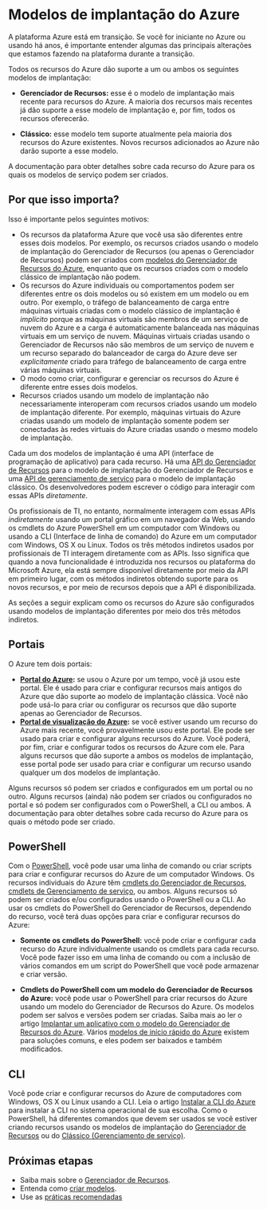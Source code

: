 <properties
   pageTitle="Modos de implantação do Gerenciador de Recursos e Gerenciamento de serviços (clássico) | Azure"
   description="Entenda as diferenças entre os modelos de implantação do Gerenciador de Recursos e do clássico."
   services="virtual-network"
   documentationCenter=""
   authors="telmosampaio"
   manager="carolz"
   editor=""
   tags="azure-resource-manager,azure-service-management"/>

<tags
   ms.service="virtual-network"
   ms.devlang="na"
   ms.topic="article"
   ms.tgt_pltfrm="na"
   ms.workload="infrastructure-services"
   ms.date="08/14/2015"
   ms.author="telmos"/>

# Modelos de implantação do Azure

A plataforma Azure está em transição. Se você for iniciante no Azure ou usando há anos, é importante entender algumas das principais alterações que estamos fazendo na plataforma durante a transição.

Todos os recursos do Azure dão suporte a um ou ambos os seguintes modelos de implantação:

- **Gerenciador de Recursos:** esse é o modelo de implantação mais recente para recursos do Azure. A maioria dos recursos mais recentes já dão suporte a esse modelo de implantação e, por fim, todos os recursos oferecerão.   
 
- **Clássico:** esse modelo tem suporte atualmente pela maioria dos recursos do Azure existentes. Novos recursos adicionados ao Azure não darão suporte a esse modelo.

A documentação para obter detalhes sobre cada recurso do Azure para os quais os modelos de serviço podem ser criados.

## Por que isso importa? 

Isso é importante pelos seguintes motivos:

- Os recursos da plataforma Azure que você usa são diferentes entre esses dois modelos. Por exemplo, os recursos criados usando o modelo de implantação do Gerenciador de Recursos (ou apenas o Gerenciador de Recursos) podem ser criados com [modelos do Gerenciador de Recursos do Azure](resource-group-overview.md/#template-deployment), enquanto que os recursos criados com o modelo clássico de implantação não podem.
- Os recursos do Azure individuais ou comportamentos podem ser diferentes entre os dois modelos ou só existem em um modelo ou em outro. Por exemplo, o tráfego de balanceamento de carga entre máquinas virtuais criadas com o modelo clássico de implantação é *implícito* porque as máquinas virtuais são membros de um serviço de nuvem do Azure e a carga é automaticamente balanceada nas máquinas virtuais em um serviço de nuvem. Máquinas virtuais criadas usando o Gerenciador de Recursos não são membros de um serviço de nuvem e um recurso separado do balanceador de carga do Azure deve ser *explicitamente* criado para tráfego de balanceamento de carga entre várias máquinas virtuais.  
- O modo como criar, configurar e gerenciar os recursos do Azure é diferente entre esses dois modelos.
- Recursos criados usando um modelo de implantação não necessariamente interoperam com recursos criados usando um modelo de implantação diferente. Por exemplo, máquinas virtuais do Azure criadas usando um modelo de implantação somente podem ser conectadas às redes virtuais do Azure criadas usando o mesmo modelo de implantação.    

Cada um dos modelos de implantação é uma API (interface de programação de aplicativo) para cada recurso. Há uma [API do Gerenciador de Recursos](https://msdn.microsoft.com/library/azure/dn948464.aspx) para o modelo de implantação do Gerenciador de Recursos e uma [API de gerenciamento de serviço](https://msdn.microsoft.com/library/azure/ee460799.aspx) para o modelo de implantação clássico. Os desenvolvedores podem escrever o código para interagir com essas APIs *diretamente*.

Os profissionais de TI, no entanto, normalmente interagem com essas APIs *indiretamente* usando um portal gráfico em um navegador da Web, usando os cmdlets do Azure PowerShell em um computador com Windows ou usando a CLI (Interface de linha de comando) do Azure em um computador com Windows, OS X ou Linux. Todos os três métodos indiretos usados por profissionais de TI interagem diretamente com as APIs. Isso significa que quando a nova funcionalidade é introduzida nos recursos ou plataforma do Microsoft Azure, ela está sempre disponível diretamente por meio da API em primeiro lugar, com os métodos indiretos obtendo suporte para os novos recursos, e por meio de recursos depois que a API é disponibilizada.

As seções a seguir explicam como os recursos do Azure são configurados usando modelos de implantação diferentes por meio dos três métodos indiretos.

## Portais
O Azure tem dois portais:

- **[Portal do Azure](https://manage.windowsazure.com):** se usou o Azure por um tempo, você já usou este portal. Ele é usado para criar e configurar recursos mais antigos do Azure que dão suporte ao modelo de implantação clássica. Você não pode usá-lo para criar ou configurar os recursos que dão suporte apenas ao Gerenciador de Recursos. 
- **[Portal de visualização do Azure](http://azure.microsoft.com/overview/preview-portal/):** se você estiver usando um recurso do Azure mais recente, você provavelmente usou este portal. Ele pode ser usado para criar e configurar alguns recursos do Azure. Você poderá, por fim, criar e configurar todos os recursos do Azure com ele. Para alguns recursos que dão suporte a ambos os modelos de implantação, esse portal pode ser usado para criar e configurar um recurso usando qualquer um dos modelos de implantação. 

Alguns recursos só podem ser criados e configurados em um portal ou no outro. Alguns recursos (ainda) não podem ser criados ou configurados no portal e só podem ser configurados com o PowerShell, a CLI ou ambos. A documentação para obter detalhes sobre cada recurso do Azure para os quais o método pode ser criado.

## PowerShell
Com o [PowerShell](powershell-install-configure.md), você pode usar uma linha de comando ou criar scripts para criar e configurar recursos do Azure de um computador Windows. Os recursos individuais do Azure têm [cmdlets do Gerenciador de Recursos](https://msdn.microsoft.com/library/azure/mt125356.aspx), [cmdlets de Gerenciamento de serviço](https://msdn.microsoft.com/library/azure/dn708504.aspx), ou ambos. Alguns recursos só podem ser criados e/ou configurados usando o PowerShell ou a CLI. Ao usar os cmdlets do PowerShell do Gerenciador de Recursos, dependendo do recurso, você terá duas opções para criar e configurar recursos do Azure:

- **Somente os cmdlets do PowerShell:** você pode criar e configurar cada recurso do Azure individualmente usando os cmdlets para cada recurso. Você pode fazer isso em uma linha de comando ou com a inclusão de vários comandos em um script do PowerShell que você pode armazenar e criar versão.

- **Cmdlets do PowerShell com um modelo do Gerenciador de Recursos do Azure:** você pode usar o PowerShell para criar recursos do Azure usando um modelo do Gerenciador de Recursos do Azure. Os modelos podem ser salvos e versões podem ser criadas. Saiba mais ao ler o artigo [Implantar um aplicativo com o modelo do Gerenciador de Recursos do Azure](resource-group-template-deploy.md). Vários [modelos de início rápido do Azure](http://azure.microsoft.com/documentation/templates/) existem para soluções comuns, e eles podem ser baixados e também modificados.

## CLI
Você pode criar e configurar recursos do Azure de computadores com Windows, OS X ou Linux usando a CLI. Leia o artigo [Instalar a CLI do Azure](xplat-cli-install.md) para instalar a CLI no sistema operacional de sua escolha. Como o PowerShell, há diferentes comandos que devem ser usados se você estiver criando recursos usando os modelos de implantação do [Gerenciador de Recursos](xplat-cli-azure-resource-manager.md) ou do [Clássico (Gerenciamento de serviço)](virtual-machines-command-line-tools.md).

## Próximas etapas

- Saiba mais sobre o [Gerenciador de Recursos](/resource-group-overview.md).
- Entenda como [criar modelos](/best-practices-resource-manager-design-templates.md).
- Use as [práticas recomendadas](/best-practices-resource-manager-examples.md)

<!---HONumber=Sept15_HO4-->